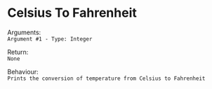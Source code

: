 # Celsius To Fahrenheit

Arguments:  
```Argument #1 - Type: Integer```
  
Return:  
```None```
  
Behaviour:  
```Prints the conversion of temperature from Celsius to Fahrenheit```
